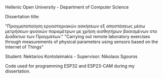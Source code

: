 Hellenic Open University - Department of Computer Science

Dissertation title:

"Πραγματοποίηση εργαστηριακών ασκήσεων εξ αποστάσεως μέσω μετρήσεων φυσικών παραμέτρων με χρήση αισθητήρων βασισμένων στο Διαδίκτυο των Πραγμάτων."
"Carrying out remote laboratory exercises through measurements of physical parameters using sensors based on the Internet of Things"

Student: Nektarios Kontolaimakis - 
Supervisor: Nikolaos Sgouros

Code used for programming ESP32 and ESP23-CAM during my dissertation.
